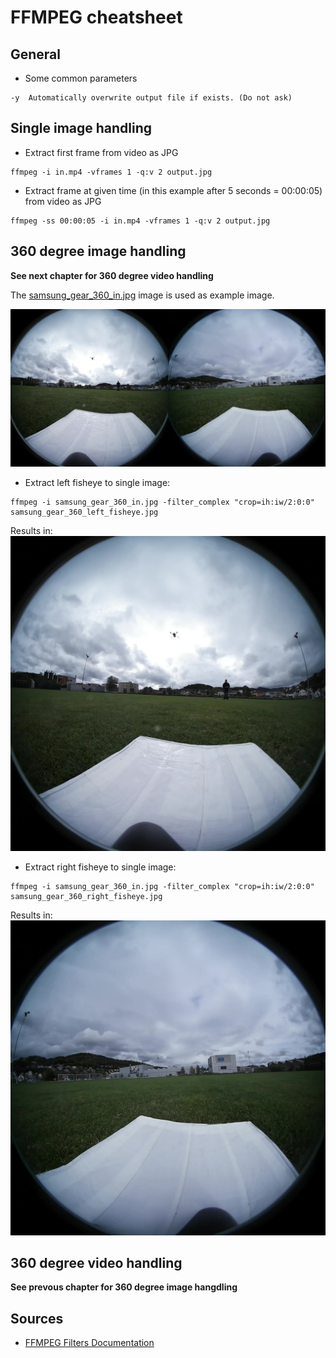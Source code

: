 # FFMPEG cheatsheet

## General

* Some common parameters

```
-y  Automatically overwrite output file if exists. (Do not ask)
```

## Single image handling

* Extract first frame from video as JPG
```
ffmpeg -i in.mp4 -vframes 1 -q:v 2 output.jpg
```

* Extract frame at given time (in this example after 5 seconds = 00:00:05) from video as JPG
```
ffmpeg -ss 00:00:05 -i in.mp4 -vframes 1 -q:v 2 output.jpg
```

## 360 degree image handling
**See next chapter for 360 degree video handling**

The [samsung_gear_360_in.jpg](example_images/samsung_gear_360_in.jpg) image is used as example image.

![samsung_gear_360_in.jpg](example_images/samsung_gear_360_in.jpg?raw=true "samsung_gear_360_in")

* Extract left fisheye to single image:

```
ffmpeg -i samsung_gear_360_in.jpg -filter_complex "crop=ih:iw/2:0:0" samsung_gear_360_left_fisheye.jpg
```
Results in:
![samsung_gear_360_left_fisheye.jpg](example_images/samsung_gear_360_left_fisheye.jpg?raw=true "samsung_gear_360_left_fisheye")<!-- .element height="50%" width="50%" -->


* Extract right fisheye to single image:

```
ffmpeg -i samsung_gear_360_in.jpg -filter_complex "crop=ih:iw/2:0:0" samsung_gear_360_right_fisheye.jpg
```
Results in:
![samsung_gear_360_right_fisheye.jpg](example_images/samsung_gear_360_right_fisheye.jpg?raw=true "samsung_gear_360_right_fisheye")


## 360 degree video handling
**See prevous chapter for 360 degree image hangdling**

## Sources

* [FFMPEG Filters Documentation](https://ffmpeg.org/ffmpeg-filters.html)